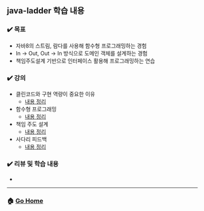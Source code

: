 ## java-ladder 학습 내용

### :heavy_check_mark: 목표
- 자바8의 스트림, 람다를 사용해 함수형 프로그래밍하는 경험
- In -> Out, Out -> In 방식으로 도메인 객체를 설계하는 경험
- 책임주도설계 기반으로 인터페이스 활용해 프로그래밍하는 연습

### :heavy_check_mark: 강의
- 클린코드와 구현 역량이 중요한 이유
  - [내용 정리](./clean-code-and-implementation-capabilities.md)
- 함수형 프로그래밍 
  - [내용 정리](./functional-programming.md)
- 책임 주도 설계
  - [내용 정리](./responsibility-driven-design.md)
- 사다리 피드백 
  - [내용 정리](./ladder-feedback.md)

### :heavy_check_mark: 리뷰 및 학습 내용 
- 

---

### :house: [Go Home](https://github.com/gmlwjd9405/tdd-refactoring-clean-code-8)